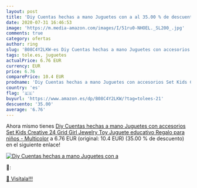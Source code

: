 ```yaml
---
layout: post
title: 'Diy Cuentas hechas a mano Juguetes con a al 35.00 % de descuento'
date: 2020-07-31 16:46:53
image: 'https://m.media-amazon.com/images/I/51ru0-NHOEL._SL200_.jpg'
comments: true
category: ofertas
author: ring
slug: 'B08C4Y2LKW-es Diy Cuentas hechas a mano Juguetes con accesorios Set Kids...'
tags: tole.es, juguetes
actualPrice: 6.76 EUR
currency: EUR
price: 6.76
comparePrice: 10.4 EUR
prodname: 'Diy Cuentas hechas a mano Juguetes con accesorios Set Kids Creative 24 Grid Girl Jewelry Toy Juguete educativo Regalo para niños - Multicolor'
country: 'es'
flag: '🇪🇸'
buyurl: 'https://www.amazon.es/dp/B08C4Y2LKW/?tag=tolees-21'
descuento: '35.00'
average: '6.76'
---
```


Ahora mismo tienes [Diy Cuentas hechas a mano Juguetes con accesorios Set Kids Creative 24 Grid Girl Jewelry Toy Juguete educativo Regalo para niños - Multicolor](https://www.amazon.es/dp/B08C4Y2LKW/?tag=tolees-21) a 6.76 EUR (original: 10.4 EUR) (35.00 %  de descuento) en el siguiente enlace!

[![Diy Cuentas hechas a mano Juguetes con a](https://m.media-amazon.com/images/I/51ru0-NHOEL._SL200_.jpg)](https://www.amazon.es/dp/B08C4Y2LKW/?tag=tolees-21)

🔎:


[🛒 Visítala!!!](https://www.amazon.es/dp/B08C4Y2LKW/?tag=tolees-21)
